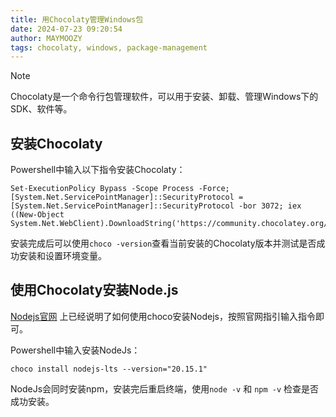 ```yaml
---
title: 用Chocolaty管理Windows包
date: 2024-07-23 09:20:54
author: MAYMOOZY
tags: chocolaty, windows, package-management
---
```


> [!NOTE]
> Chocolaty是一个命令行包管理软件，可以用于安装、卸载、管理Windows下的SDK、软件等。

## 安装Chocolaty

Powershell中输入以下指令安装Chocolaty：
```
Set-ExecutionPolicy Bypass -Scope Process -Force; [System.Net.ServicePointManager]::SecurityProtocol = [System.Net.ServicePointManager]::SecurityProtocol -bor 3072; iex ((New-Object System.Net.WebClient).DownloadString('https://community.chocolatey.org/install.ps1'))
```

安装完成后可以使用`choco -version`查看当前安装的Chocolaty版本并测试是否成功安装和设置环境变量。

## 使用Chocolaty安装Node.js

[Nodejs官网](https://nodejs.org/zh-cn/download/package-manager) 上已经说明了如何使用choco安装Nodejs，按照官网指引输入指令即可。

Powershell中输入安装NodeJs：
```
choco install nodejs-lts --version="20.15.1"
```

NodeJs会同时安装npm，安装完后重启终端，使用`node -v` 和 `npm -v` 检查是否成功安装。